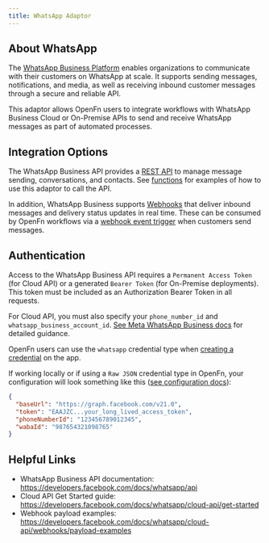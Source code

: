 ```yaml
---
title: WhatsApp Adaptor
---
```


## About WhatsApp

The [WhatsApp Business Platform](https://developers.facebook.com/docs/whatsapp) enables organizations to communicate with their customers on WhatsApp at scale. It supports sending messages, notifications, and media, as well as receiving inbound customer messages through a secure and reliable API.

This adaptor allows OpenFn users to integrate workflows with WhatsApp Business Cloud or On-Premise APIs to send and receive WhatsApp messages as part of automated processes.

## Integration Options

The WhatsApp Business API provides a [REST API](https://developers.facebook.com/docs/whatsapp/api) to manage message sending, conversations, and contacts. See [functions](/adaptors/packages/whatsapp-docs) for examples of how to use this adaptor to call the API.

In addition, WhatsApp Business supports [Webhooks](https://developers.facebook.com/docs/whatsapp/cloud-api/webhooks/payload-examples) that deliver inbound messages and delivery status updates in real time. These can be consumed by OpenFn workflows via a [webhook event trigger](/documentation/build/triggers#webhook-event-triggers) when customers send messages.

## Authentication
Access to the WhatsApp Business API requires a `Permanent Access Token` (for Cloud API) or a generated `Bearer Token` (for On-Premise deployments). This token must be included as an Authorization Bearer Token in all requests.

For Cloud API, you must also specify your `phone_number_id` and `whatsapp_business_account_id`.
[See Meta WhatsApp Business docs](https://developers.facebook.com/docs/whatsapp/cloud-api/get-started) for detailed guidance.

OpenFn users can use the `whatsapp` credential type when [creating a credential](/documentation/manage-projects/manage-credentials) on the app. 

If working locally or if using a `Raw JSON` credential type in OpenFn, your configuration will look something like this ([see configuration docs](/adaptors/packages/whatsapp-configuration-schema)):

```json
{
  "baseUrl": "https://graph.facebook.com/v21.0",
  "token": "EAAJZC...your_long_lived_access_token",
  "phoneNumberId": "123456789012345",
  "wabaId": "987654321098765"
}

```

## Helpful Links

- WhatsApp Business API documentation: https://developers.facebook.com/docs/whatsapp/api
- Cloud API Get Started guide: https://developers.facebook.com/docs/whatsapp/cloud-api/get-started
- Webhook payload examples: https://developers.facebook.com/docs/whatsapp/cloud-api/webhooks/payload-examples
